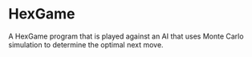 # HexGame
A HexGame program that is played against an AI that uses Monte Carlo simulation to determine the optimal next move.

